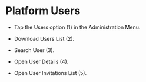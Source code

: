 # Platform Users

- Tap the Users option (1) in the Administration Menu.

- Download Users List (2).

- Search User (3).

- Open User Details (4).

- Open User Invitations List (5).
